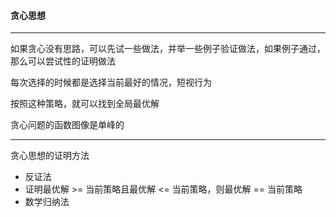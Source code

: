 #### 贪心思想

------------------

如果贪心没有思路，可以先试一些做法，并举一些例子验证做法，如果例子通过，那么可以尝试性的证明做法

每次选择的时候都是选择当前最好的情况，短视行为

按照这种策略，就可以找到全局最优解

贪心问题的函数图像是单峰的

-------------

贪心思想的证明方法

- 反证法
- 证明最优解 >= 当前策略且最优解 <= 当前策略，则最优解 == 当前策略
- 数学归纳法